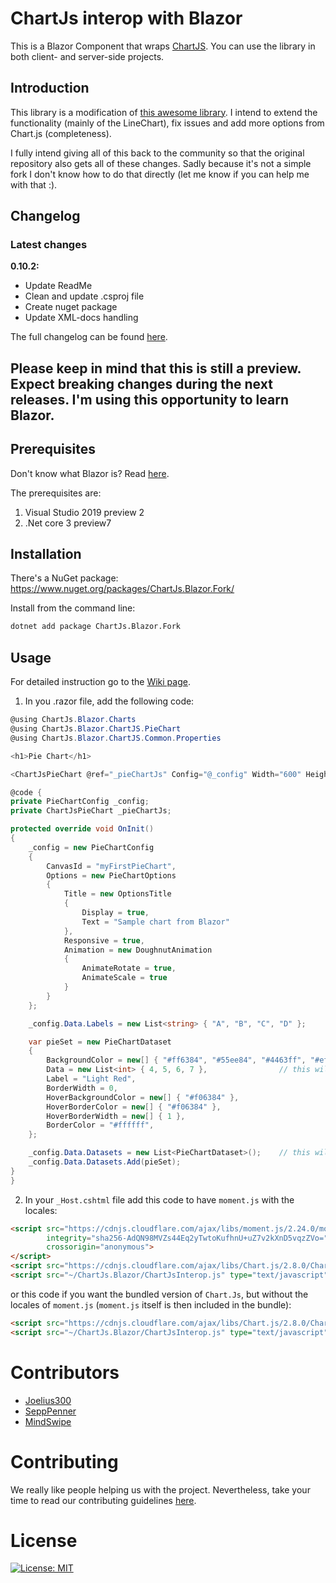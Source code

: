 # ChartJs interop with Blazor
This is a Blazor Component that wraps [ChartJS](https://github.com/chartjs/Chart.js).
You can use the library in both client- and server-side projects.

## Introduction

This library is a modification of [this awesome library](https://github.com/mariusmuntean/ChartJs.Blazor). 
I intend to extend the functionality (mainly of the LineChart), fix issues and add more options from Chart.js (completeness).  

I fully intend giving all of this back to the community so that the original repository also gets all of these changes. Sadly because it's not a simple fork I don't know how to do that directly (let me know if you can help me with that :).

## Changelog

### Latest changes
**0.10.2:**
    
* Update ReadMe
* Clean and update .csproj file
* Create nuget package
* Update XML-docs handling

The full changelog can be found [here](https://github.com/Joelius300/ChartJSBlazor/blob/master/CHANGELOG.md).

## Please keep in mind that this is still a preview. Expect breaking changes during the next releases. I'm using this opportunity to learn Blazor.

## Prerequisites

Don't know what Blazor is? Read [here](https://dotnet.microsoft.com/apps/aspnet/web-apps/client).

The prerequisites are:

1. Visual Studio 2019 preview 2
2. .Net core 3 preview7


## Installation

There's a NuGet package: https://www.nuget.org/packages/ChartJs.Blazor.Fork/

Install from the command line:

```bash
dotnet add package ChartJs.Blazor.Fork
```

## Usage

For detailed instruction go to the [Wiki page](https://github.com/Joelius300/ChartJSBlazor/wiki). 

1. In you .razor file, add the following code:

```csharp
@using ChartJs.Blazor.Charts
@using ChartJs.Blazor.ChartJS.PieChart
@using ChartJs.Blazor.ChartJS.Common.Properties

<h1>Pie Chart</h1>

<ChartJsPieChart @ref="_pieChartJs" Config="@_config" Width="600" Height="300" />

@code {
private PieChartConfig _config;
private ChartJsPieChart _pieChartJs;

protected override void OnInit()
{
    _config = new PieChartConfig
    {
        CanvasId = "myFirstPieChart",
        Options = new PieChartOptions
        {
            Title = new OptionsTitle
            {
                Display = true,
                Text = "Sample chart from Blazor"
            },
            Responsive = true,
            Animation = new DoughnutAnimation
            {
                AnimateRotate = true,
                AnimateScale = true
            }
        }
    };

    _config.Data.Labels = new List<string> { "A", "B", "C", "D" };

    var pieSet = new PieChartDataset
    {
        BackgroundColor = new[] { "#ff6384", "#55ee84", "#4463ff", "#efefef" },
        Data = new List<int> { 4, 5, 6, 7 },                // this will be removed and shouldn't be possible
        Label = "Light Red",
        BorderWidth = 0,
        HoverBackgroundColor = new[] { "#f06384" },
        HoverBorderColor = new[] { "#f06384" },
        HoverBorderWidth = new[] { 1 },
        BorderColor = "#ffffff",
    };

    _config.Data.Datasets = new List<PieChartDataset>();    // this will be removed and shouldn't be possible
    _config.Data.Datasets.Add(pieSet);
}
}
```

2. In your `_Host.cshtml` file add this code to have `moment.js` with the locales:

```html
<script src="https://cdnjs.cloudflare.com/ajax/libs/moment.js/2.24.0/moment-with-locales.min.js"
        integrity="sha256-AdQN98MVZs44Eq2yTwtoKufhnU+uZ7v2kXnD5vqzZVo="
        crossorigin="anonymous">
</script>
<script src="https://cdnjs.cloudflare.com/ajax/libs/Chart.js/2.8.0/Chart.min.js"></script>
<script src="~/ChartJs.Blazor/ChartJsInterop.js" type="text/javascript" language="javascript"></script>
```

or this code if you want the bundled version of `Chart.Js`, but without the locales of `moment.js` (`moment.js` itself is then included in the bundle):

```html
<script src="https://cdnjs.cloudflare.com/ajax/libs/Chart.js/2.8.0/Chart.bundle.min.js"></script> <!--Contains moment.js for time axis-->
<script src="~/ChartJs.Blazor/ChartJsInterop.js" type="text/javascript" language="javascript"></script>
```

# Contributors
* [Joelius300](https://github.com/Joelius300)
* [SeppPenner](https://github.com/SeppPenner)
* [MindSwipe](https://github.com/MindSwipe)

# Contributing
We really like people helping us with the project. Nevertheless, take your time to read our contributing guidelines [here](https://github.com/Joelius300/ChartJSBlazor/blob/master/CONTRIBUTING.md).

# License
[![License: MIT](https://img.shields.io/badge/License-MIT-yellow.svg)](https://github.com/Joelius300/ChartJSBlazor/blob/master/LICENSE.md)
